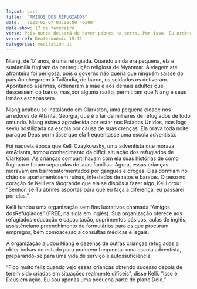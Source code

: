 ```yaml
---
layout: post
title:  "AMIGOS DOS REFUGIADOS"
date:   2023-02-07 03:00:00 -0300
date-show: 17 de fevereiro
verse: Pois nunca deixará de haver pobres na terra. Por isso, Eu ordeno a vocês que, livremente, abram a mão para o seu compatriota, para o necessitado, para o pobre que vive na terra de vocês.
verse-ref: Deuteronômio 15:11
categories: meditation pt
---
```


Niang, de 17 anos, é uma refugiada. Quando ainda era pequena, ela e suafamília fugiram da perseguição religiosa de Myanmar. A viagem até afronteira foi perigosa, pois o governo não queria que ninguém saísse do país.Ao chegarem à Tailândia, de barco, os soldados os detiveram. Apontando asarmas, ordenaram à mãe e aos demais adultos que descessem do barco, mas,por alguma razão, permitiram que Niang e seus irmãos escapassem.

Niang acabou se instalando em Clarkston, uma pequena cidade nos arredores de Atlanta, Georgia, que é o lar de milhares de refugiados de todo omundo. Niang estava agradecida por estar nos Estados Unidos, mas logo seviu hostilizada na escola por causa de suas crenças. Ela orava toda noite paraque Deus permitisse que ela frequentasse uma escola adventista.

Foi naquela época que Kelli Czaykowsky, uma adventista que morava emAtlanta, tomou conhecimento da difícil situação dos refugiados de Clarkston. As crianças compartilhavam com ela suas histórias de como fugiram e foram separadas de suas famílias. Agora, essas crianças moravam em bairrosatormentados por gangues e drogas. Elas dormiam no chão de apartamentosem ruínas, infestados de ratos e baratas. O peso no coração de Kelli era tãogrande que ela se dispôs a fazer algo. Kelli orou: “Senhor, se Tu abrires asportas para que eu faça a diferença, eu passarei por elas.”

Kelli fundou uma organização sem fins lucrativos chamada “Amigos dosRefugiados” (FREE, na sigla em inglês). Sua organização oferece aos refugiados educação e capacitação, suprimentos básicos, aulas de inglês, assistênciano preenchimento de formulários para os que procuram empregos, bem comoacesso a consultas médicas e legais.

A organização ajudou Niang e dezenas de outras crianças refugiadas a obter bolsas de estudo para poderem frequentar uma escola adventista, preparando-se para uma vida de serviço e autossuficiência.

“Fico muito feliz quando vejo essas crianças obtendo sucesso depois de terem sido criadas em situações realmente difíceis”, disse Kelli. “Isso é Deus em ação. Eu sou apenas uma pequena parte do plano Dele.”
